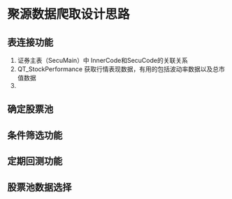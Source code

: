 # 聚源数据爬取设计思路

## 表连接功能

1. 证券主表（SecuMain）中 InnerCode和SecuCode的关联关系
2. QT_StockPerformance 获取行情表现数据，有用的包括波动率数据以及总市值数据
3. 



## 确定股票池

## 条件筛选功能

## 定期回测功能

## 股票池数据选择
